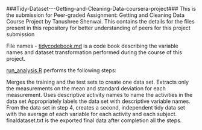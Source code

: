 ###Tidy-Dataset---Getting-and-Cleaning-Data-coursera-project###
This is the submission for Peer-graded Assignment: Getting and Cleaning Data Course Project by Tanushree Shenwai. This contains the details for the files present in this repository for better understanding of peers for this project submission

File names - [tidycodebook.md](https://github.com/Tshree24/Tidy-Dataset---Getting-and-Cleaning-Data-coursera-project/blob/master/tidycodebook.md) is a code book describing the variable names and dataset transformation performed during the course of this project.

[run_analysis.R](https://github.com/Tshree24/Tidy-Dataset---Getting-and-Cleaning-Data-coursera-project/blob/master/run_analysis.R) performs the following steps:

Merges the training and the test sets to create one data set.
Extracts only the measurements on the mean and standard deviation for each measurement.
Uses descriptive activity names to name the activities in the data set
Appropriately labels the data set with descriptive variable names.
From the data set in step 4, creates a second, independent tidy data set with the average of each variable for each activity and each subject.
finaldataset.txt is the exported final data after completion all the steps.